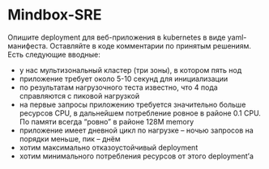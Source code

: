 # Mindbox-SRE

Опишите deployment для веб-приложения в kubernetes в виде yaml-манифеста. Оставляйте в коде комментарии по принятым решениям. Есть следующие вводные:

-	у нас мультизональный кластер (три зоны), в котором пять нод
-	приложение требует около 5-10 секунд для инициализации
-	по результатам нагрузочного теста известно, что 4 пода справляются с пиковой нагрузкой
-	на первые запросы приложению требуется значительно больше ресурсов CPU, в дальнейшем потребление ровное в районе 0.1 CPU. По памяти всегда “ровно” в районе 128M memory
-	приложение имеет дневной цикл по нагрузке – ночью запросов на порядки меньше, пик – днём
-	хотим максимально отказоустойчивый deployment
-	хотим минимального потребления ресурсов от этого deployment’а
